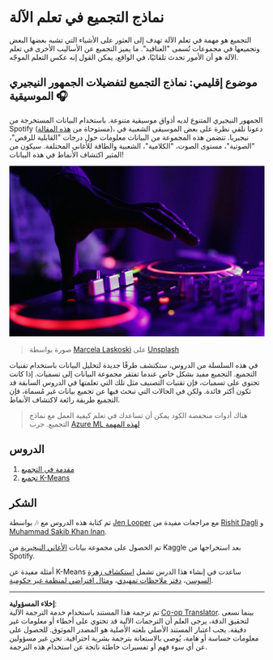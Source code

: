 <!--
CO_OP_TRANSLATOR_METADATA:
{
  "original_hash": "b28a3a4911584062772c537b653ebbc7",
  "translation_date": "2025-08-29T13:18:28+00:00",
  "source_file": "5-Clustering/README.md",
  "language_code": "ar"
}
-->
# نماذج التجميع في تعلم الآلة

التجميع هو مهمة في تعلم الآلة تهدف إلى العثور على الأشياء التي تشبه بعضها البعض وتجميعها في مجموعات تُسمى "العناقيد". ما يميز التجميع عن الأساليب الأخرى في تعلم الآلة هو أن الأمور تحدث تلقائيًا، في الواقع، يمكن القول إنه عكس التعلم الموجّه.

## موضوع إقليمي: نماذج التجميع لتفضيلات الجمهور النيجيري الموسيقية 🎧

الجمهور النيجيري المتنوع لديه أذواق موسيقية متنوعة. باستخدام البيانات المستخرجة من Spotify (مستوحاة من [هذه المقالة](https://towardsdatascience.com/country-wise-visual-analysis-of-music-taste-using-spotify-api-seaborn-in-python-77f5b749b421))، دعونا نلقي نظرة على بعض الموسيقى الشعبية في نيجيريا. تتضمن هذه المجموعة من البيانات معلومات حول درجات "القابلية للرقص"، "الصوتية"، مستوى الصوت، "الكلامية"، الشعبية والطاقة للأغاني المختلفة. سيكون من المثير اكتشاف الأنماط في هذه البيانات!

![جهاز تشغيل الأسطوانات](../../../translated_images/turntable.f2b86b13c53302dc106aa741de9dc96ac372864cf458dd6f879119857aab01da.ar.jpg)

> صورة بواسطة <a href="https://unsplash.com/@marcelalaskoski?utm_source=unsplash&utm_medium=referral&utm_content=creditCopyText">Marcela Laskoski</a> على <a href="https://unsplash.com/s/photos/nigerian-music?utm_source=unsplash&utm_medium=referral&utm_content=creditCopyText">Unsplash</a>
  
في هذه السلسلة من الدروس، ستكتشف طرقًا جديدة لتحليل البيانات باستخدام تقنيات التجميع. التجميع مفيد بشكل خاص عندما تفتقر مجموعة البيانات إلى تسميات. إذا كانت تحتوي على تسميات، فإن تقنيات التصنيف مثل تلك التي تعلمتها في الدروس السابقة قد تكون أكثر فائدة. ولكن في الحالات التي تبحث فيها عن تجميع بيانات غير مُسماة، فإن التجميع طريقة رائعة لاكتشاف الأنماط.

> هناك أدوات منخفضة الكود يمكن أن تساعدك في تعلم كيفية العمل مع نماذج التجميع. جرب [Azure ML لهذه المهمة](https://docs.microsoft.com/learn/modules/create-clustering-model-azure-machine-learning-designer/?WT.mc_id=academic-77952-leestott)

## الدروس

1. [مقدمة في التجميع](1-Visualize/README.md)
2. [تجميع K-Means](2-K-Means/README.md)

## الشكر

تم كتابة هذه الدروس مع 🎶 بواسطة [Jen Looper](https://www.twitter.com/jenlooper) مع مراجعات مفيدة من [Rishit Dagli](https://rishit_dagli) و [Muhammad Sakib Khan Inan](https://twitter.com/Sakibinan).

تم الحصول على مجموعة بيانات [الأغاني النيجيرية](https://www.kaggle.com/sootersaalu/nigerian-songs-spotify) من Kaggle بعد استخراجها من Spotify.

أمثلة مفيدة عن K-Means ساعدت في إنشاء هذا الدرس تشمل [استكشاف زهرة السوسن](https://www.kaggle.com/bburns/iris-exploration-pca-k-means-and-gmm-clustering)، [دفتر ملاحظات تمهيدي](https://www.kaggle.com/prashant111/k-means-clustering-with-python)، و[مثال افتراضي لمنظمة غير حكومية](https://www.kaggle.com/ankandash/pca-k-means-clustering-hierarchical-clustering).

---

**إخلاء المسؤولية**:  
تم ترجمة هذا المستند باستخدام خدمة الترجمة الآلية [Co-op Translator](https://github.com/Azure/co-op-translator). بينما نسعى لتحقيق الدقة، يرجى العلم أن الترجمات الآلية قد تحتوي على أخطاء أو معلومات غير دقيقة. يجب اعتبار المستند الأصلي بلغته الأصلية هو المصدر الموثوق. للحصول على معلومات حساسة أو هامة، يُوصى بالاستعانة بترجمة بشرية احترافية. نحن غير مسؤولين عن أي سوء فهم أو تفسيرات خاطئة ناتجة عن استخدام هذه الترجمة.
